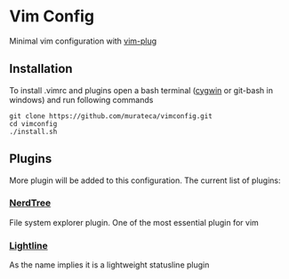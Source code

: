 # Vim Config
Minimal vim configuration with [vim-plug](https://github.com/junegunn/vim-plug)

## Installation
To install .vimrc and plugins open a bash terminal ([cygwin](https://www.cygwin.com/) or git-bash in windows) and run following commands
```
git clone https://github.com/murateca/vimconfig.git
cd vimconfig
./install.sh 
```

## Plugins
More plugin will be added to this configuration. The current list of plugins:
### [NerdTree](https://github.com/scrooloose/nerdtree)
File system explorer plugin. One of the most essential plugin for vim

### [Lightline](https://github.com/itchyny/lightline.vim)
As the name implies it is a lightweight statusline plugin
